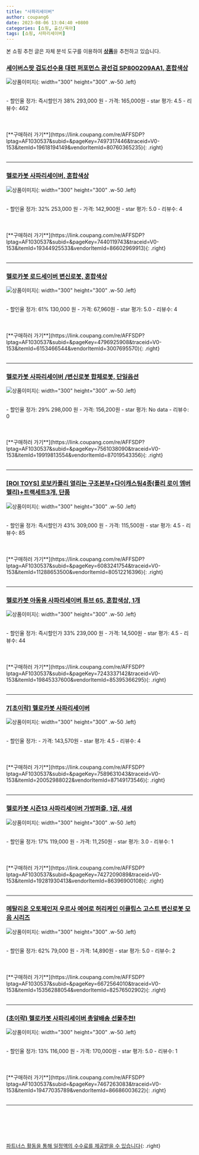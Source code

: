 ```yaml
---
title: "사파리세이버"
author: coupang6
date: 2023-08-06 13:04:40 +0800
categories: [쇼핑, 출산/육아]
tags: [쇼핑, 사파리세이버]
---
```


본 쇼핑 추천 글은 자체 분석 도구를 이용하여 [**상품**](https://link.coupang.com/a/bao1ui)을 추천하고 있습니다.

### [세이버스팟 검도선수용 대련 퍼포먼스 광선검 SP800209AA1, 혼합색상](https://link.coupang.com/re/AFFSDP?lptag=AF1030537&subid=&pageKey=7497317446&traceid=V0-153&itemId=19618194149&vendorItemId=80760365235)

![상품이미지](https://thumbnail8.coupangcdn.com/thumbnails/remote/230x230ex/image/vendor_inventory/305c/72eb385d4b30dc9c5d81bd50dc71fdeeac93059f46ac599e47964289a095.jpg){: width="300" height="300" .w-50 .left}


<br>
- 할인율 정가: 즉시할인가 38%  293,000   원
- 가격: 165,000원
- star 평가: 4.5
- 리뷰수: 462
<br>
<br>
<br>
<br>
[**구매하러 가기**](https://link.coupang.com/re/AFFSDP?lptag=AF1030537&subid=&pageKey=7497317446&traceid=V0-153&itemId=19618194149&vendorItemId=80760365235){: .right}
<br>
<br>

---

### [헬로카봇 사파리세이버, 혼합색상](https://link.coupang.com/re/AFFSDP?lptag=AF1030537&subid=&pageKey=7440119743&traceid=V0-153&itemId=19344925533&vendorItemId=86602969913)

![상품이미지](https://thumbnail9.coupangcdn.com/thumbnails/remote/230x230ex/image/vendor_inventory/8595/1c15871fe637436eec0d8266ae61ba784b6c9c156b2f5d296b20224b562a.jpg){: width="300" height="300" .w-50 .left}


<br>
- 할인율 정가: 32%  253,000   원
- 가격: 142,900원
- star 평가: 5.0
- 리뷰수: 4
<br>
<br>
<br>
<br>
[**구매하러 가기**](https://link.coupang.com/re/AFFSDP?lptag=AF1030537&subid=&pageKey=7440119743&traceid=V0-153&itemId=19344925533&vendorItemId=86602969913){: .right}
<br>
<br>

---

### [헬로카봇 로드세이버 변신로봇, 혼합색상](https://link.coupang.com/re/AFFSDP?lptag=AF1030537&subid=&pageKey=4796925908&traceid=V0-153&itemId=6153466544&vendorItemId=3007695570)

![상품이미지](https://thumbnail7.coupangcdn.com/thumbnails/remote/230x230ex/image/retail/images/77218522794425-09150b94-a786-4fb5-87df-37cdd77ebd12.JPG){: width="300" height="300" .w-50 .left}


<br>
- 할인율 정가: 61%  130,000   원
- 가격: 67,960원
- star 평가: 5.0
- 리뷰수: 4
<br>
<br>
<br>
<br>
[**구매하러 가기**](https://link.coupang.com/re/AFFSDP?lptag=AF1030537&subid=&pageKey=4796925908&traceid=V0-153&itemId=6153466544&vendorItemId=3007695570){: .right}
<br>
<br>

---

### [헬로카봇 사파리세이버 /변신로봇 합체로봇, 단일옵션](https://link.coupang.com/re/AFFSDP?lptag=AF1030537&subid=&pageKey=7561038090&traceid=V0-153&itemId=19919813554&vendorItemId=87019543356)

![상품이미지](https://thumbnail8.coupangcdn.com/thumbnails/remote/230x230ex/image/vendor_inventory/2127/e0c20281abc4ac2d173c914b3dbd4b49bda1430b46b0736a3da77326d456.jpg){: width="300" height="300" .w-50 .left}


<br>
- 할인율 정가: 29%  298,000   원
- 가격: 156,200원
- star 평가: No data
- 리뷰수: 0
<br>
<br>
<br>
<br>
[**구매하러 가기**](https://link.coupang.com/re/AFFSDP?lptag=AF1030537&subid=&pageKey=7561038090&traceid=V0-153&itemId=19919813554&vendorItemId=87019543356){: .right}
<br>
<br>

---

### [[ROI TOYS] 로보카폴리 열리는 구조본부+다이캐스팅4종(폴리 로이 엠버 헬리)+트랙세트3개, 단품](https://link.coupang.com/re/AFFSDP?lptag=AF1030537&subid=&pageKey=6083241754&traceid=V0-153&itemId=11288653500&vendorItemId=80512216396)

![상품이미지](https://thumbnail8.coupangcdn.com/thumbnails/remote/230x230ex/image/vendor_inventory/4b06/fb1863788259b069f2d0fc3eef2bbf18069f4dd1995b6e191d6d85aa0880.jpg){: width="300" height="300" .w-50 .left}


<br>
- 할인율 정가: 즉시할인가 43%  309,000   원
- 가격: 115,500원
- star 평가: 4.5
- 리뷰수: 85
<br>
<br>
<br>
<br>
[**구매하러 가기**](https://link.coupang.com/re/AFFSDP?lptag=AF1030537&subid=&pageKey=6083241754&traceid=V0-153&itemId=11288653500&vendorItemId=80512216396){: .right}
<br>
<br>

---

### [헬로카봇 아동용 사파리세이버 튜브 65, 혼합색상, 1개](https://link.coupang.com/re/AFFSDP?lptag=AF1030537&subid=&pageKey=7243337142&traceid=V0-153&itemId=19845337600&vendorItemId=85395366295)

![상품이미지](https://thumbnail9.coupangcdn.com/thumbnails/remote/230x230ex/image/vendor_inventory/7a85/1adec151a7eb5e0d8e7ff7d0e3bf2c606472add59aabf2338837def4e14c.jpg){: width="300" height="300" .w-50 .left}


<br>
- 할인율 정가: 즉시할인가 33%  239,000   원
- 가격: 14,500원
- star 평가: 4.5
- 리뷰수: 44
<br>
<br>
<br>
<br>
[**구매하러 가기**](https://link.coupang.com/re/AFFSDP?lptag=AF1030537&subid=&pageKey=7243337142&traceid=V0-153&itemId=19845337600&vendorItemId=85395366295){: .right}
<br>
<br>

---

### [7[초이락] 헬로카봇 사파리세이버](https://link.coupang.com/re/AFFSDP?lptag=AF1030537&subid=&pageKey=7589631043&traceid=V0-153&itemId=20052988022&vendorItemId=87149173546)

![상품이미지](https://thumbnail10.coupangcdn.com/thumbnails/remote/230x230ex/image/vendor_inventory/bc7a/e9422103b6faf1799affc71bdebca65ba7f8228047cb324d1ba7ca3f4fb8.jpg){: width="300" height="300" .w-50 .left}


<br>
- 할인율 정가: 
- 가격: 143,570원
- star 평가: 4.5
- 리뷰수: 4
<br>
<br>
<br>
<br>
[**구매하러 가기**](https://link.coupang.com/re/AFFSDP?lptag=AF1030537&subid=&pageKey=7589631043&traceid=V0-153&itemId=20052988022&vendorItemId=87149173546){: .right}
<br>
<br>

---

### [헬로카봇 시즌13 사파리세이버 가방퍼즐, 1권, 새샘](https://link.coupang.com/re/AFFSDP?lptag=AF1030537&subid=&pageKey=7427209089&traceid=V0-153&itemId=19281930413&vendorItemId=86396900108)

![상품이미지](https://thumbnail6.coupangcdn.com/thumbnails/remote/230x230ex/image/retail/images/2023/06/27/11/4/754babd0-eab2-4a56-a319-c21952459bb7.jpg){: width="300" height="300" .w-50 .left}


<br>
- 할인율 정가: 17%  119,000   원
- 가격: 11,250원
- star 평가: 3.0
- 리뷰수: 1
<br>
<br>
<br>
<br>
[**구매하러 가기**](https://link.coupang.com/re/AFFSDP?lptag=AF1030537&subid=&pageKey=7427209089&traceid=V0-153&itemId=19281930413&vendorItemId=86396900108){: .right}
<br>
<br>

---

### [메탈리온 오토체인저 우르사 에어로 허리케인 이클립스 고스트 변신로봇 모음 시리즈](https://link.coupang.com/re/AFFSDP?lptag=AF1030537&subid=&pageKey=6672564010&traceid=V0-153&itemId=15356288054&vendorItemId=82576502902)

![상품이미지](https://thumbnail8.coupangcdn.com/thumbnails/remote/230x230ex/image/vendor_inventory/bec6/05cf8f89b13b8a824bded5ffde8e0a8ddd8337d3d2afca9a7b8757409cf6.jpg){: width="300" height="300" .w-50 .left}


<br>
- 할인율 정가: 62%  79,000   원
- 가격: 14,890원
- star 평가: 5.0
- 리뷰수: 2
<br>
<br>
<br>
<br>
[**구매하러 가기**](https://link.coupang.com/re/AFFSDP?lptag=AF1030537&subid=&pageKey=6672564010&traceid=V0-153&itemId=15356288054&vendorItemId=82576502902){: .right}
<br>
<br>

---

### [(초이락) 헬로카봇 사파리세이버 총알배송 선물추천!](https://link.coupang.com/re/AFFSDP?lptag=AF1030537&subid=&pageKey=7467263083&traceid=V0-153&itemId=19477035789&vendorItemId=86686003622)

![상품이미지](https://thumbnail6.coupangcdn.com/thumbnails/remote/230x230ex/image/vendor_inventory/e40d/bf0491981e70205e477f3906f08c8dbc18bcf9ea20699cec0fbfb1e41199.jpg){: width="300" height="300" .w-50 .left}


<br>
- 할인율 정가: 13%  116,000   원
- 가격: 170,000원
- star 평가: 5.0
- 리뷰수: 1
<br>
<br>
<br>
<br>
[**구매하러 가기**](https://link.coupang.com/re/AFFSDP?lptag=AF1030537&subid=&pageKey=7467263083&traceid=V0-153&itemId=19477035789&vendorItemId=86686003622){: .right}
<br>
<br>

---
<br><br><br><br><br> [파트너스 활동을 통해 일정액의 수수료를 제공받을 수 있습니다](https://link.coupang.com/a/bao1ui){: .right}